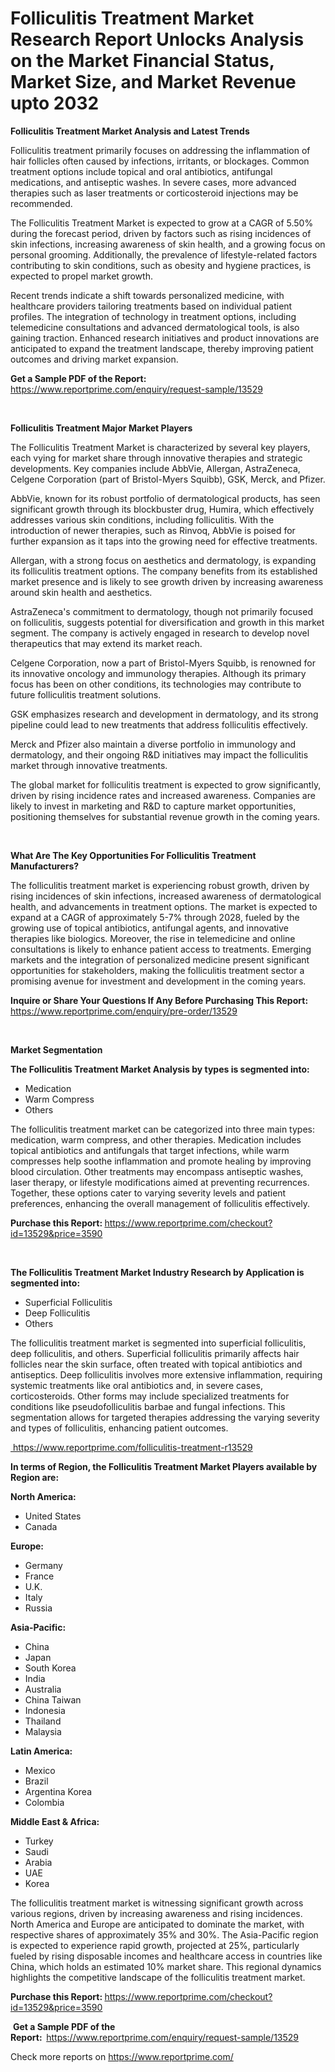 <p><h1>Folliculitis Treatment Market Research Report Unlocks Analysis on the Market Financial Status, Market Size, and Market Revenue upto 2032</h1></p><p><strong>Folliculitis Treatment Market Analysis and Latest Trends</strong></p>
<p><p>Folliculitis treatment primarily focuses on addressing the inflammation of hair follicles often caused by infections, irritants, or blockages. Common treatment options include topical and oral antibiotics, antifungal medications, and antiseptic washes. In severe cases, more advanced therapies such as laser treatments or corticosteroid injections may be recommended. </p><p>The Folliculitis Treatment Market is expected to grow at a CAGR of 5.50% during the forecast period, driven by factors such as rising incidences of skin infections, increasing awareness of skin health, and a growing focus on personal grooming. Additionally, the prevalence of lifestyle-related factors contributing to skin conditions, such as obesity and hygiene practices, is expected to propel market growth. </p><p>Recent trends indicate a shift towards personalized medicine, with healthcare providers tailoring treatments based on individual patient profiles. The integration of technology in treatment options, including telemedicine consultations and advanced dermatological tools, is also gaining traction. Enhanced research initiatives and product innovations are anticipated to expand the treatment landscape, thereby improving patient outcomes and driving market expansion.</p></p>
<p><strong>Get a Sample PDF of the Report:&nbsp;</strong> <a href="https://www.reportprime.com/enquiry/request-sample/13529?utm_campaign=2516&utm_medium=2&utm_source=Github&utm_content=ia&utm_term=20032025&utm_id=folliculitis-treatment">https://www.reportprime.com/enquiry/request-sample/13529</a></p>
<p>&nbsp;</p>
<p><strong>Folliculitis Treatment Major Market Players</strong></p>
<p><p>The Folliculitis Treatment Market is characterized by several key players, each vying for market share through innovative therapies and strategic developments. Key companies include AbbVie, Allergan, AstraZeneca, Celgene Corporation (part of Bristol-Myers Squibb), GSK, Merck, and Pfizer.</p><p>AbbVie, known for its robust portfolio of dermatological products, has seen significant growth through its blockbuster drug, Humira, which effectively addresses various skin conditions, including folliculitis. With the introduction of newer therapies, such as Rinvoq, AbbVie is poised for further expansion as it taps into the growing need for effective treatments.</p><p>Allergan, with a strong focus on aesthetics and dermatology, is expanding its folliculitis treatment options. The company benefits from its established market presence and is likely to see growth driven by increasing awareness around skin health and aesthetics.</p><p>AstraZeneca's commitment to dermatology, though not primarily focused on folliculitis, suggests potential for diversification and growth in this market segment. The company is actively engaged in research to develop novel therapeutics that may extend its market reach.</p><p>Celgene Corporation, now a part of Bristol-Myers Squibb, is renowned for its innovative oncology and immunology therapies. Although its primary focus has been on other conditions, its technologies may contribute to future folliculitis treatment solutions.</p><p>GSK emphasizes research and development in dermatology, and its strong pipeline could lead to new treatments that address folliculitis effectively. </p><p>Merck and Pfizer also maintain a diverse portfolio in immunology and dermatology, and their ongoing R&D initiatives may impact the folliculitis market through innovative treatments.</p><p>The global market for folliculitis treatment is expected to grow significantly, driven by rising incidence rates and increased awareness. Companies are likely to invest in marketing and R&D to capture market opportunities, positioning themselves for substantial revenue growth in the coming years.</p></p>
<p>&nbsp;</p>
<p><strong>What Are The Key Opportunities For Folliculitis Treatment Manufacturers?</strong></p>
<p><p>The folliculitis treatment market is experiencing robust growth, driven by rising incidences of skin infections, increased awareness of dermatological health, and advancements in treatment options. The market is expected to expand at a CAGR of approximately 5-7% through 2028, fueled by the growing use of topical antibiotics, antifungal agents, and innovative therapies like biologics. Moreover, the rise in telemedicine and online consultations is likely to enhance patient access to treatments. Emerging markets and the integration of personalized medicine present significant opportunities for stakeholders, making the folliculitis treatment sector a promising avenue for investment and development in the coming years.</p></p>
<p><strong>Inquire or Share Your Questions If Any Before Purchasing This Report:</strong> <a href="https://www.reportprime.com/enquiry/pre-order/13529?utm_campaign=2516&utm_medium=2&utm_source=Github&utm_content=ia&utm_term=20032025&utm_id=folliculitis-treatment">https://www.reportprime.com/enquiry/pre-order/13529</a></p>
<p>&nbsp;</p>
<p><strong>Market Segmentation</strong></p>
<p><strong>The Folliculitis Treatment Market Analysis by types is segmented into:</strong></p>
<p><ul><li>Medication</li><li>Warm Compress</li><li>Others</li></ul></p>
<p><p>The folliculitis treatment market can be categorized into three main types: medication, warm compress, and other therapies. Medication includes topical antibiotics and antifungals that target infections, while warm compresses help soothe inflammation and promote healing by improving blood circulation. Other treatments may encompass antiseptic washes, laser therapy, or lifestyle modifications aimed at preventing recurrences. Together, these options cater to varying severity levels and patient preferences, enhancing the overall management of folliculitis effectively.</p></p>
<p><strong>Purchase this Report:&nbsp;</strong><a href="https://www.reportprime.com/checkout?id=13529&price=3590&utm_campaign=2516&utm_medium=2&utm_source=Github&utm_content=ia&utm_term=20032025&utm_id=folliculitis-treatment">https://www.reportprime.com/checkout?id=13529&price=3590</a></p>
<p>&nbsp;</p>
<p><strong>The Folliculitis Treatment Market Industry Research by Application is segmented into:</strong></p>
<p><ul><li>Superficial Folliculitis</li><li>Deep Folliculitis</li><li>Others</li></ul></p>
<p><p>The folliculitis treatment market is segmented into superficial folliculitis, deep folliculitis, and others. Superficial folliculitis primarily affects hair follicles near the skin surface, often treated with topical antibiotics and antiseptics. Deep folliculitis involves more extensive inflammation, requiring systemic treatments like oral antibiotics and, in severe cases, corticosteroids. Other forms may include specialized treatments for conditions like pseudofolliculitis barbae and fungal infections. This segmentation allows for targeted therapies addressing the varying severity and types of folliculitis, enhancing patient outcomes.</p></p>
<p><a href="https://www.reportprime.com/folliculitis-treatment-r13529?utm_campaign=2516&utm_medium=2&utm_source=Github&utm_content=ia&utm_term=20032025&utm_id=folliculitis-treatment">&nbsp;https://www.reportprime.com/folliculitis-treatment-r13529</a></p>
<p><strong>In terms of Region, the Folliculitis Treatment Market Players available by Region are:</strong></p>
<p>
    <p> <strong> North America: </strong>
        <ul>
            <li>United States</li>
            <li>Canada</li>
        </ul>
        </p> 
    <p> <strong> Europe: </strong>
        <ul>
            <li>Germany</li>
            <li>France</li>
            <li>U.K.</li>
            <li>Italy</li>
            <li>Russia</li>
        </ul>
        </p> 
    <p> <strong> Asia-Pacific: </strong>
        <ul>
            <li>China</li>
            <li>Japan</li>
            <li>South Korea</li>
            <li>India</li>
            <li>Australia</li>
            <li>China Taiwan</li>
            <li>Indonesia</li>
            <li>Thailand</li>
            <li>Malaysia</li>
        </ul>
        </p> 
    <p> <strong> Latin America: </strong>
        <ul>
            <li>Mexico</li>
            <li>Brazil</li>
            <li>Argentina Korea</li>
            <li>Colombia</li>
        </ul>
        </p> 
    <p> <strong> Middle East & Africa: </strong>
        <ul>
            <li>Turkey</li>
            <li>Saudi</li>
            <li>Arabia</li>
            <li>UAE</li>
            <li>Korea</li>
        </ul>
    </p>
    </p>
<p><p>The folliculitis treatment market is witnessing significant growth across various regions, driven by increasing awareness and rising incidences. North America and Europe are anticipated to dominate the market, with respective shares of approximately 35% and 30%. The Asia-Pacific region is expected to experience rapid growth, projected at 25%, particularly fueled by rising disposable incomes and healthcare access in countries like China, which holds an estimated 10% market share. This regional dynamics highlights the competitive landscape of the folliculitis treatment market.</p></p>
<p><strong>Purchase this Report: </strong><a href="https://www.reportprime.com/checkout?id=13529&price=3590&utm_campaign=2516&utm_medium=2&utm_source=Github&utm_content=ia&utm_term=20032025&utm_id=folliculitis-treatment">https://www.reportprime.com/checkout?id=13529&price=3590</a></p>
<p>&nbsp;<strong>Get a Sample PDF of the Report:&nbsp;&nbsp;</strong><a href="https://www.reportprime.com/enquiry/request-sample/13529?utm_campaign=2516&utm_medium=2&utm_source=Github&utm_content=ia&utm_term=20032025&utm_id=folliculitis-treatment">https://www.reportprime.com/enquiry/request-sample/13529</a></p>
<p><strong></strong></p>
<p>Check more reports on <a href="https://www.reportprime.com/?utm_campaign=2516&utm_medium=2&utm_source=Github&utm_content=ia&utm_term=20032025&utm_id=folliculitis-treatment">https://www.reportprime.com/</a></p>